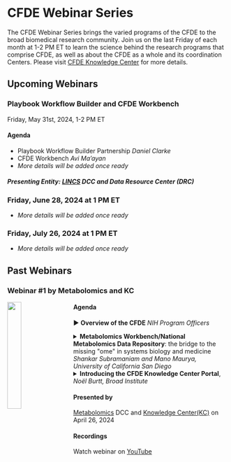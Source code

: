 # CFDE Webinar Series

The CFDE Webinar Series brings the varied programs of the CFDE to the broad biomedical research community. Join us on the last Friday of each month at 1-2 PM ET to learn the science behind the research programs that comprise CFDE, as well as about the CFDE as a whole and its coordination Centers. Please visit [CFDE Knowledge Center](https://hugeamp.org/research.html?pageid=CFDE_webinars) for more details.


## Upcoming Webinars

### Playbook Workflow Builder and CFDE Workbench
Friday, May 31st, 2024, 1-2 PM ET

#### Agenda
- Playbook Workflow Builder Partnership *Daniel Clarke*
- CFDE Workbench *Avi Ma’ayan*
- *More details will be added once ready*

##### Presenting Entity: [LINCS](https://info.cfde.cloud/dcc/LINCS) DCC and Data Resource Center (DRC)


### Friday, June 28, 2024 at 1 PM ET
- *More details will be added once ready*

### Friday, July 26, 2024 at 1 PM ET
- *More details will be added once ready*


## Past Webinars



### Webinar #1 by Metabolomics and KC

<img style="float: left; width:25%; margin-right: 5%;" src="https://hugeampkpncms.org/sites/default/files/images/CFDE_webinar_26April2024.png">

#### Agenda

▶ **Overview of the CFDE** *NIH Program Officers*

<details>
<summary>
  <b>Metabolomics Workbench/National Metabolomics Data Repository</b>: the bridge to the missing "ome" in systems biology and medicine <i>Shankar Subramaniam and Mano Maurya, University of California San Diego</i>
</summary>
Metabolites are ubiquitous molecules in our body, functioning in myriad ways in normal and diseased states. In addition to serving as markers of our body function, they also are sentinel molecules present in body fluids like blood, saliva, and urine. Modern technologies have transformed our ability to measure tens of thousands of metabolites from physiology quantitatively. Analysis of the metabolome – the largesse of metabolites in physiology – has the potential to help us assess the state of the human or any living system. The Metabolomics Workbench, which houses the National Metabolomics Data Repository, serves as a unique one-stop resource for metabolomics and allows a user to easily navigate the landscape of metabolites and how they relate to other molecules like proteins and nucleic acids. We will provide a hitchhiker’s journey into the Metabolomics Workbench in this presentation.
</details>

<details>
<summary>
<b>Introducing the CFDE Knowledge Center Portal</b>, <i>Noël Burtt, Broad Institute</i>
</summary>
The mission of the CFDE Knowledge Center (KC) is to curate, analyze, and integrate the results generated by CFDE programs. We will give an overview of the initial iteration of the KC Portal and demonstrate our analysis of Metabolomics Workbench data.
</details>





#### Presented by
[Metabolomics](https://info.cfde.cloud/dcc/Metabolomics) DCC and [Knowledge Center(KC)](https://hugeamp.org/research.html?pageid=kc_landing) on April 26, 2024


#### Recordings
Watch webinar on [YouTube](https://www.youtube.com/watch?v=T4W1-iuCSEI)
